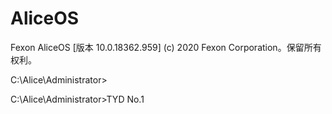 # AliceOS
Fexon AliceOS [版本 10.0.18362.959]
(c) 2020 Fexon Corporation。保留所有权利。

C:\Alice\Administrator>

C:\Alice\Administrator>TYD No.1